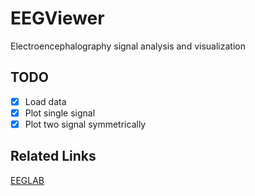 # EEGViewer

Electroencephalography signal analysis and visualization

## TODO

- [X] Load data
- [X] Plot single signal
- [X] Plot two signal symmetrically

## Related Links

[EEGLAB](https://sccn.ucsd.edu/eeglab/index.php)